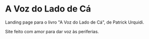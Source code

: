 # A Voz do Lado de Cá

Landing page para o livro "A Voz do Lado de Cá", de Patrick Urquidi.

Site feito com amor para dar voz às periferias.
